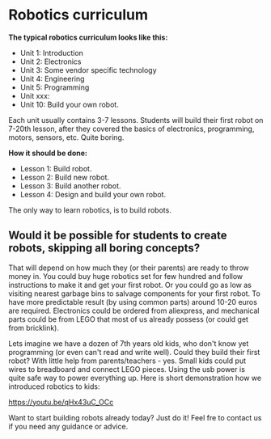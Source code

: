 # Robotics curriculum

**The typical robotics curriculum looks like this:**

  * Unit 1: Introduction
  * Unit 2: Electronics
  * Unit 3: Some vendor specific technology
  * Unit 4: Engineering
  * Unit 5: Programming
  * Unit xxx: 
  * Unit 10: Build your own robot.

Each unit usually contains 3-7 lessons. Students will build their first robot on 7-20th lesson, after they covered the basics of electronics, programming, motors, sensors, etc. Quite boring.


**How it should be done:**

  * Lesson 1: Build robot.
  * Lesson 2: Build new robot.
  * Lesson 3: Build another robot.
  * Lesson 4: Design and build your own robot.

The only way to learn robotics, is to build robots.


## Would it be possible for students to create robots, skipping all boring concepts?

That will depend on how much they (or their parents) are ready to throw money in. You could buy huge robotics set for few hundred and follow instructions to make it and get your first robot. Or you could go as low as visiting nearest garbage bins to salvage components for your first robot. 
To have more predictable result (by using common parts) around 10-20 euros are required. Electronics could be ordered from aliexpress, and mechanical parts could be from LEGO that most of us already possess (or could get from bricklink).

Lets imagine we have a dozen of 7th years old kids, who  don't know yet programming (or even can't read and write well). Could they build their first robot? With little help from parents/teachers - yes. 
Small kids could put wires to breadboard and connect LEGO pieces. Using the usb power is quite safe way to power everything up. Here is short demonstration how we introduced robotics to kids:


https://youtu.be/qHx43uC_OCc



Want to start building robots already today? Just do it! Feel fre to contact us if you need any guidance or advice. 
